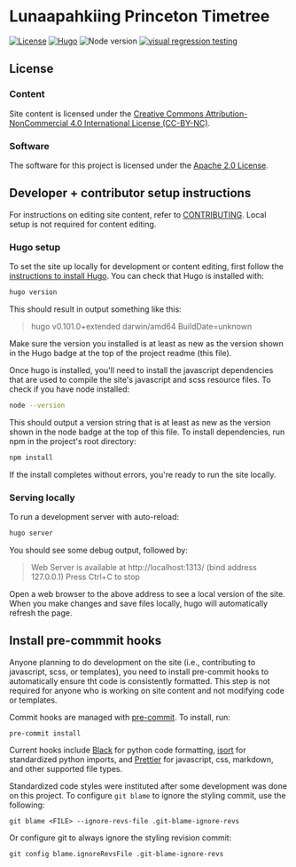 # Lunaapahkiing Princeton Timetree

[![License](https://img.shields.io/badge/License-Apache%202.0-blue.svg)](https://opensource.org/licenses/Apache-2.0)
[![Hugo](https://img.shields.io/badge/hugo-0.101-blue.svg)](https://gohugo.io)
![Node version](https://img.shields.io/badge/node-18-blue)
[![visual regression testing](https://percy.io/static/images/percy-badge.svg)](https://percy.io/2cf28a24/lenape-timetree)

## License

### Content

Site content is licensed under the [Creative Commons Attribution-NonCommercial 4.0 International License (CC-BY-NC)](http://creativecommons.org/licenses/by-nc/4.0/).

### Software

The software for this project is licensed under the [Apache 2.0 License](LICENSE).

## Developer + contributor setup instructions

For instructions on editing site content, refer to [CONTRIBUTING](CONTRIBUTING.md).
Local setup is not required for content editing.

### Hugo setup

To set the site up locally for development or content editing,
first follow the [instructions to install Hugo](https://gohugo.io/installation/).
You can check that Hugo is installed with:

```sh
hugo version
```

This should result in output something like this:

> hugo v0.101.0+extended darwin/amd64 BuildDate=unknown

Make sure the version you installed is at least as new as the version shown in the Hugo badge at the top of the project readme (this file).

Once hugo is installed, you'll need to install the javascript dependencies that are used to compile the site's javascript and scss resource files. To check if you have node installed:

```sh
node --version
```

This should output a version string that is at least as new as the version shown in the node badge at the top of this file. To install dependencies, run npm in the project's root directory:

```sh
npm install
```

If the install completes without errors, you're ready to run the site locally.

### Serving locally

To run a development server with auto-reload:

```sh
hugo server
```

You should see some debug output, followed by:

> Web Server is available at http://localhost:1313/ (bind address 127.0.0.1)
> Press Ctrl+C to stop

Open a web browser to the above address to see a local version of the site. When you make changes and save files locally, hugo will automatically refresh the page.

## Install pre-commmit hooks

Anyone planning to do development on the site (i.e., contributing to javascript,
scss, or templates), you need to install pre-commit hooks to automatically
ensure tht code is consistently formatted. This step is not required
for anyone who is working on site content and not modifying code or templates.

Commit hooks are managed with [pre-commit](https://pre-commit.com/).
To install, run:

```{bash}
pre-commit install
```

Current hooks include [Black](https://github.com/psf/black) for python code formatting, [isort](https://pycqa.github.io/isort/) for standardized python imports, and [Prettier](https://prettier.io/) for javascript, css, markdown, and other supported file types.

Standardized code styles were instituted after some development was done on this project.
To configure `git blame` to ignore the styling commit, use the following:

```{bash}
git blame <FILE> --ignore-revs-file .git-blame-ignore-revs
```

Or configure git to always ignore the styling revision commit:

```{bash}
git config blame.ignoreRevsFile .git-blame-ignore-revs
```
